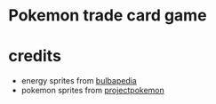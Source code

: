 # Pokemon trade card game

# credits

- energy sprites from [bulbapedia](https://bulbapedia.bulbagarden.net/wiki/Energy_card_(TCG))
- pokemon sprites from [projectpokemon](https://projectpokemon.org/docs/spriteindex_148/3d-models-generation-1-pok%C3%A9mon-r90/)
